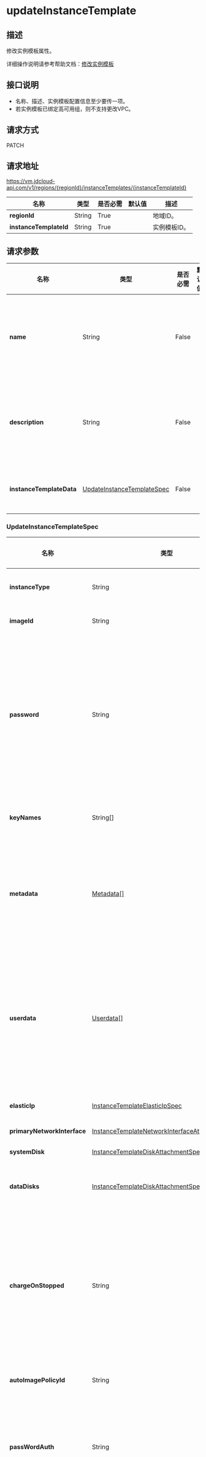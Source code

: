 # updateInstanceTemplate


## 描述

修改实例模板属性。

详细操作说明请参考帮助文档：[修改实例模板](https://docs.jdcloud.com/cn/virtual-machines/modify-instance-template)

## 接口说明
- 名称、描述、实例模板配置信息至少要传一项。
- 若实例模板已绑定高可用组，则不支持更改VPC。


## 请求方式
PATCH

## 请求地址
https://vm.jdcloud-api.com/v1/regions/{regionId}/instanceTemplates/{instanceTemplateId}

|名称|类型|是否必需|默认值|描述|
|---|---|---|---|---|
|**regionId**|String|True| |地域ID。|
|**instanceTemplateId**|String|True| |实例模板ID。|

## 请求参数
|名称|类型|是否必需|默认值|描述|
|---|---|---|---|---|
|**name**|String|False| |实例模板的名称，参考 [公共参数规范](https://docs.jdcloud.com/virtual-machines/api/general_parameters)。|
|**description**|String|False| |实例模板的描述，参考 [公共参数规范](https://docs.jdcloud.com/virtual-machines/api/general_parameters)。|
|**instanceTemplateData**|[UpdateInstanceTemplateSpec](updateInstanceTemplate#user-content-updateinstancetemplatespec)|False| |实例模板配置信息。|

### <div id="user-content-updateinstancetemplatespec">UpdateInstanceTemplateSpec</div>
|名称|类型|是否必需|默认值|描述|
|---|---|---|---|---|
|**instanceType**|String|False| |实例规格，可查询 [DescribeInstanceTypes](https://docs.jdcloud.com/virtual-machines/api/describeinstancetypes) 接口获得指定地域或可用区的规格信息。|
|**imageId**|String|False| |镜像ID，可查询 [DescribeImages](https://docs.jdcloud.com/virtual-machines/api/describeimages) 接口获得指定地域的镜像信息。|
|**password**|String|False| |实例密码。可用于SSH登录和VNC登录。长度为8\~30个字符，必须同时包含大、小写英文字母、数字和特殊符号中的三类字符。特殊符号包括：\(\)\`~!@#$%^&\*\_-+=\|{}\[ ]:";'<>,.?/，更多密码输入要求请参见 [公共参数规范](https://docs.jdcloud.com/virtual-machines/api/general_parameters)。<br>如指定密钥且 `passwordAuth` 设置为 `true`，则密码不会生成注入，否则即使不指定密码系统也将默认自动生成随机密码，并以短信和邮件通知。<br>|
|**keyNames**|String[]|False| |密钥对名称。仅Linux系统下该参数生效，当前仅支持输入单个密钥。如指定了该参数则覆盖原有参数。|
|**metadata**|[Metadata[]](#metadata)|False| |用户自定义元数据。以key-value键值对形式指定，可在实例系统内通过元数据服务查询获取。最多支持20对键值对，且key不超过256字符，value不超过16KB，不区分大小写。<br>注意：key以连字符(-)结尾，表示要删除该key。<br>|
|**userdata**|[Userdata[]](#userdata)|False| |自定义脚本。目前仅支持启动脚本，即 `launch-script`，须 `base64` 编码且编码前数据长度不能超过16KB。<br>**linux系统**：支持 `bash` 和 `python`，编码前须分别以 `#!/bin/bash` 和 `#!/usr/bin/env python` 作为内容首行。<br>**Windows系统**：支持 `bat` 和 `powershell`，编码前须分别以 `<cmd></cmd>和<powershell></powershell>` 作为内容首、尾行。<br>|
|**elasticIp**|[InstanceTemplateElasticIpSpec](updateInstanceTemplate#user-content-instancetemplateelasticipspec)|False| |主网卡主IP关联的弹性公网IP配置。如指定了该参数则覆盖原有参数。|
|**primaryNetworkInterface**|[InstanceTemplateNetworkInterfaceAttachmentSpec](updateInstanceTemplate#user-content-instancetemplatenetworkinterfaceattachmentspec)|False| |主网卡配置。如指定了该参数则覆盖原有参数。|
|**systemDisk**|[InstanceTemplateDiskAttachmentSpec](updateInstanceTemplate#user-content-instancetemplatediskattachmentspec)|False| |系统盘配置。如指定了该参数则覆盖原有参数。|
|**dataDisks**|[InstanceTemplateDiskAttachmentSpec[]](updateInstanceTemplate#user-content-instancetemplatediskattachmentspec)|False| |数据盘配置。单实例最多可挂载云硬盘（系统盘+数据盘）的数量受实例规格的限制。如指定了该参数则覆盖原有参数。|
|**chargeOnStopped**|String|False| |停机不计费模式。该参数仅对按配置计费且系统盘为云硬盘的实例生效，并且不是专有宿主机中的实例。配置停机不计费且停机后，实例部分将停止计费，且释放实例自身包含的资源（CPU/内存/GPU/本地数据盘）。<br>可选值：<br>`keepCharging`（默认值）：停机后保持计费，不释放资源。<br>`stopCharging`：停机后停止计费，释放实例资源。<br>|
|**autoImagePolicyId**|String|False| |自动任务策略ID，传“NoPolicy”则会清空实例模板配置的自动任务策略。|
|**passWordAuth**|String|False| |是否允许SSH密码登录。<br>`yes`：允许SSH密码登录。<br>`no`：禁止SSH密码登录。<br>仅在指定密钥时此参数有效，指定此参数后密码即使输入也将被忽略，同时会在系统内禁用SSH密码登录。<br>|
|**imageInherit**|String|False| |是否使用镜像中的登录凭证，不再指定密码或密钥。<br>`yes`：使用镜像登录凭证。<br>`no`（默认值）：不使用镜像登录凭证。<br>仅使用私有或共享镜像时此参数有效。若指定`imageInherit=yes`则指定的密码或密钥将无效。<br>|
|**noPassword**|Boolean|False| |传 `true` 则会清空实例模板配置的密码。|
|**noElasticIp**|Boolean|False| |传 `true` 则会清空实例模板配置的公网IP。|
### <div id="user-content-instancetemplatediskattachmentspec">InstanceTemplateDiskAttachmentSpec</div>
|名称|类型|是否必需|默认值|描述|
|---|---|---|---|---|
|**diskCategory**|String|False| |磁盘类型。<br>**系统盘**：此参数无须指定，其类型取决于镜像类型。<br>**数据盘**：数据盘仅支持云硬盘`cloud`。<br>|
|**autoDelete**|Boolean|False| |是否随实例一起删除，即删除实例时是否自动删除此磁盘。此参数仅对按配置计费的非多点挂载云硬盘生效。<br>`true`：随实例删除。<br>`false`（默认值）：不随实例删除。<br>|
|**cloudDiskSpec**|[InstanceTemplateDiskSpec](updateInstanceTemplate#user-content-instancetemplatediskspec)|False| |磁盘详细配置。此参数仅针对云硬盘，本地系统盘无须指定且指定无效。|
|**deviceName**|String|False| |磁盘逻辑挂载点。<br>**系统盘**：此参数无须指定且指定无效，默认为vda。<br>**数据盘**：取值范围：`[vdb~vdbm]`。<br>|
|**noDevice**|Boolean|False| |排除设备，使用此参数 `noDevice` 配合 `deviceName` 一起使用。<br>创建实例模板的场景下：使用此参数可以排除镜像中的数据盘。<br>示例：如果镜像中除系统盘还包含一块或多块数据盘，期望仅使用镜像中的部分磁盘，配置`deviceName=vdb`、`noDevice=true`，则表示在使用实例模板创建实例时，忽略镜像中数据盘vdb配置，不创建磁盘。<br>|
### <div id="user-content-instancetemplatediskspec">InstanceTemplateDiskSpec</div>
|名称|类型|是否必需|默认值|描述|
|---|---|---|---|---|
|**diskType**|String|False| |云硬盘类型。各类型介绍请参见[云硬盘类型](https://docs.jdcloud.com/cn/cloud-disk-service/instance-type)。<br>可选值：<br>`ssd.gp1`：通用型SSD<br>`ssd.io1`：性能型SSD<br>`hdd.std1`：容量型HDD<br>|
|**diskSizeGB**|Integer|False| |云硬盘容量，单位为 GiB，步长10GiB。<br>取值范围：<br>系统盘：`[40,500]`GiB，且不能小于镜像系统盘容量<br>数据盘：`[20,16000]`GiB，如指定`snapshotId`创建云硬盘则不能小于快照容量。<br>|
|**snapshotId**|String|False| |创建云硬盘的快照ID。|
|**policyId**|String|False| |云硬盘自动快照策略ID。|
|**encrypt**|Boolean|False| |云硬盘是否加密。<br>可选值：<br>`true`：加密<br>`false`（默认值）：不加密<br>|
|**iops**|Integer|False| |云硬盘的最大iops。|
### <div id="user-content-instancetemplatenetworkinterfaceattachmentspec">InstanceTemplateNetworkInterfaceAttachmentSpec</div>
|名称|类型|是否必需|默认值|描述|
|---|---|---|---|---|
|**deviceIndex**|Integer|False| |网卡设备Index。创建实例时此参数无须指定且指定无效。<br>对于主网卡默认Index为1。<br>|
|**autoDelete**|Boolean|False| |是否随实例一起删除。<br>`true`：随实例删除。<br>`false`：不随实例删除。<br>主网卡此属性默认为`true`<br>|
|**networkInterface**|[InstanceTemplateNetworkInterfaceSpec](updateInstanceTemplate#user-content-instancetemplatenetworkinterfacespec)|True| |网卡设备详细配置。|
### <div id="user-content-instancetemplatenetworkinterfacespec">InstanceTemplateNetworkInterfaceSpec</div>
|名称|类型|是否必需|默认值|描述|
|---|---|---|---|---|
|**subnetId**|String|True| |子网ID。|
|**securityGroups**|String[]|False| |安全组ID列表。|
|**sanityCheck**|Integer|False| |参数已弃用，指定无效。|
|**ipv6AddressCount**|Integer|False| |自动分配的ipv6地址数量，取值范围[0,1]，默认为0。|
### <div id="user-content-instancetemplateelasticipspec">InstanceTemplateElasticIpSpec</div>
|名称|类型|是否必需|默认值|描述|
|---|---|---|---|---|
|**bandwidthMbps**|Integer|True| |弹性公网IP的带宽上限，单位：Mbps。<br>取值范围为：`[1-200]`。<br>|
|**provider**|String|False| |弹性公网IP线路。中心可用区目前仅提供`BGP`类型IP。<br>|
|**chargeMode**|String|True| |弹性公网IP计费模式。可选值：<br>`bandwith`：按带宽计费。<br>`flow`：按流量计费。<br>若指定`chargeSpec=bandwith`则弹性公网IP计费类型同实例（包年包月或按配置）。边缘可用区目前仅支持`flow`计费模式。|
### <div id="Userdata">Userdata</div>
|名称|类型|是否必需|默认值|描述|
|---|---|---|---|---|
|**key**|String|False| |脚本类型，当前仅支持输入 `launch-script`，即启动脚本。|
|**value**|String|False| |脚本内容，须 `Base64` 编码，且编码前长度不能超过16KB。|
### <div id="Metadata">Metadata</div>
|名称|类型|是否必需|默认值|描述|
|---|---|---|---|---|
|**key**|String|False| |key，字符长度不超过256，支持全字符。不能以连字符(-)结尾，否则此key不生效。|
|**value**|String|False| |value，字符长度不超过16KB，支持全字符。|

## 返回参数
|名称|类型|描述|
|---|---|---|


## 返回码
|HTTP状态码|错误码|描述|错误解析|
|---|---|---|---|
|**400**|INVALID_ARGUMENT|Parameter name and description missing|未指定任何可修改的属性。|
|**404**|NOT_FOUND|Instance Template 'xx' not found|实例模板不存在。|
|**500**|INTERNAL|Internal server error|系统内部错误，请稍后重试。如果多次尝试失败，请提交工单。|
|**500**|UNKNOWN|Unknown server error|服务暂时不可用，请稍后重试。如果多次尝试失败，请提交工单。|

## 请求示例
PATCH
```
```
/v1/regions/cn-north-1/instanceTemplates/it-u3o8****yy
{
    "name" : "test2",
    "description" : "test"
}
```

```

## 返回示例
```
{
    "requestId": "a0633f72670e59f8c6db36b1ee257011"
}
```
